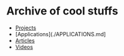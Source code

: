 # Archive of cool stuffs

- [Projects](./PROJECTS.md)
- [Applications](./APPLICATIONS.md]
- [Articles](./ARTICLES.md)
- [Videos](./VIDEOS.md)